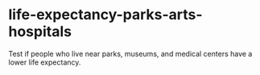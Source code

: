 # life-expectancy-parks-arts-hospitals
Test if people who live near parks, museums, and medical centers have a lower life expectancy.
